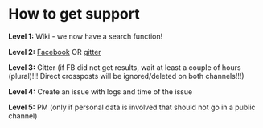 # How to get support

__Level 1:__ Wiki - we now have a search function!

__Level 2:__ [Facebook](https://www.facebook.com/groups/AndroidAPSUsers/) OR [gitter](https://gitter.im/MilosKozak/AndroidAPS)

__Level 3:__ Gitter (if FB did not get results, wait at least a couple of hours (plural)!!! Direct crossposts will be ignored/deleted on both channels!!!)

__Level 4:__ Create an issue with logs and time of the issue

__Level 5:__ PM (only if personal data is involved that should not go in a public channel)
